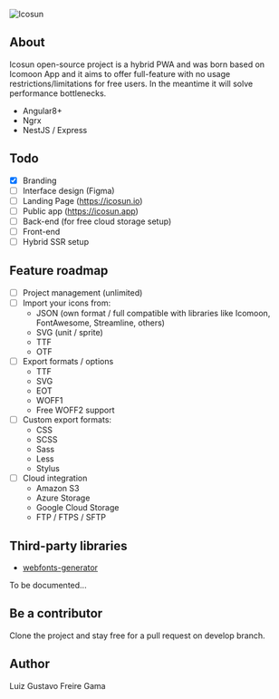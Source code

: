 ![Icosun](https://icosun.s3.amazonaws.com/icosun-redux.png)

## About

Icosun open-source project is a hybrid PWA and was born based on Icomoon App and it aims to offer full-feature with no usage restrictions/limitations for free users. In the meantime it will solve performance bottlenecks.

- Angular8+
- Ngrx
- NestJS / Express

## Todo

- [x] Branding
- [ ] Interface design (Figma)
- [ ] Landing Page (https://icosun.io)
- [ ] Public app (https://icosun.app)
- [ ] Back-end (for free cloud storage setup)
- [ ] Front-end
- [ ] Hybrid SSR setup

## Feature roadmap

- [ ] Project management (unlimited)
- [ ] Import your icons from:
  - JSON (own format / full compatible with libraries like Icomoon, FontAwesome, Streamline, others)
  - SVG (unit / sprite)
  - TTF
  - OTF
- [ ] Export formats / options
  - TTF
  - SVG
  - EOT
  - WOFF1
  - Free WOFF2 support
- [ ] Custom export formats:
  - CSS
  - SCSS
  - Sass
  - Less
  - Stylus
- [ ] Cloud integration
  - Amazon S3
  - Azure Storage
  - Google Cloud Storage
  - FTP / FTPS / SFTP

## Third-party libraries

- [webfonts-generator]( https://www.npmjs.com/package/webfonts-generator )

To be documented...

## Be a contributor

Clone the project and stay free for a pull request on develop branch.

## Author

Luiz Gustavo Freire Gama
